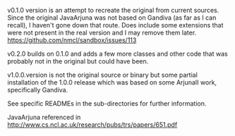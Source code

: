 v0.1.0 version is an attempt to recreate the original from current
sources. Since the original JavaArjuna was not based on Gandiva (as
far as I can recall), I haven't gone down that route. Does include some
extensions that were not present in the real version and I may remove
them later. https://github.com/nmcl/sandbox/issues/113

v0.2.0 builds on 0.1.0 and adds a few more classes and other code that
was probably not in the original but could have been.

v1.0.0.version is not the original source or binary but some partial
installation of the 1.0.0 release which was based on some ArjunaII
work, specifically Gandiva.

See specific READMEs in the sub-directories for further information.

JavaArjuna referenced in http://www.cs.ncl.ac.uk/research/pubs/trs/papers/651.pdf
